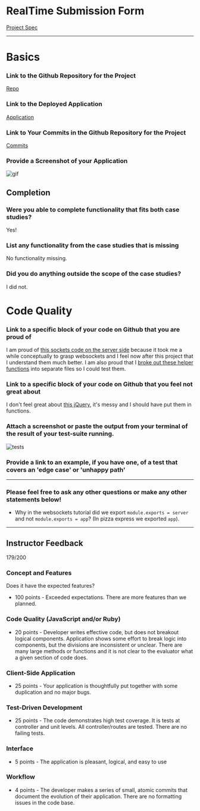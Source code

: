 # RealTime Submission Form
[Project Spec](https://github.com/turingschool/curriculum/blob/master/source/projects/real_time.markdown)

------

# Basics

### Link to the Github Repository for the Project
[Repo](https://github.com/bethsecor/realtime-crowdsource)

### Link to the Deployed Application
[Application](https://arcane-lake-19394.herokuapp.com/)

### Link to Your Commits in the Github Repository for the Project
[Commits](https://github.com/bethsecor/realtime-crowdsource/commits/master)

### Provide a Screenshot of your Application
![gif](http://g.recordit.co/HXyirVaI0Y.gif)

## Completion

### Were you able to complete functionality that fits both case studies?

Yes!

### List any functionality from the case studies that is missing

No functionality missing.

### Did you do anything outside the scope of the case studies?

I did not.

# Code Quality

### Link to a specific block of your code on Github that you are proud of

I am proud of [this sockets code on the server side](https://github.com/bethsecor/realtime-crowdsource/blob/master/server.js#L70) because it took me a while conceptually to grasp websockets and I feel now after this project that I understand them much better. I am also proud that I [broke out these helper functions](https://github.com/bethsecor/realtime-crowdsource/tree/master/lib) into separate files so I could test them.

### Link to a specific block of your code on Github that you feel not great about

I don't feel great about [this jQuery](https://github.com/bethsecor/realtime-crowdsource/blob/master/public/client.js#L51), it's messy and I should have put them in functions.

### Attach a screenshot or paste the output from your terminal of the result of your test-suite running.

![tests](http://i.imgur.com/5uuL4bE.png)

### Provide a link to an example, if you have one, of a test that covers an 'edge case' or 'unhappy path'

-----

### Please feel free to ask any other questions or make any other statements below!

- Why in the websockets tutorial did we export `module.exports = server` and not `module.exports = app`? (In pizza express we exported `app`).

-----

## Instructor Feedback

179/200

### Concept and Features

Does it have the expected features?

* 100 points - Exceeded expectations. There are more features than we planned.

### Code Quality (JavaScript and/or Ruby)

* 20 points - Developer writes effective code, but does not breakout logical components. Application shows some effort to break logic into components, but the divisions are inconsistent or unclear. There are many large methods or functions and it is not clear to the evaluator what a given section of code does.

### Client-Side Application

* 25 points - Your application is thoughtfully put together with some duplication and no major bugs.

### Test-Driven Development

* 25 points - The code demonstrates high test coverage. It is tests at controller and unit levels. All controller/routes are tested. There are no failing tests.

### Interface

* 5 points - The application is pleasant, logical, and easy to use

### Workflow

* 4 points - The developer makes a series of small, atomic commits that document the evolution of their application. There are no formatting issues in the code base.
